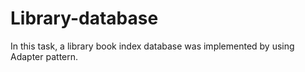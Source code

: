 # Library-database
In this task, a library book index database was implemented by using Adapter pattern.
